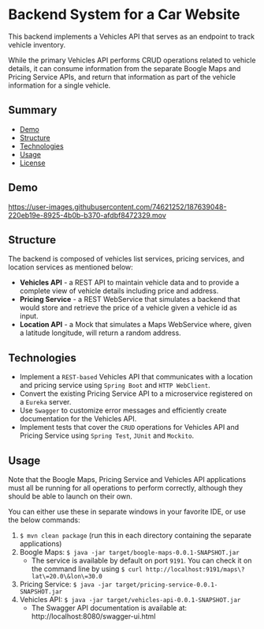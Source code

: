 # Backend System for a Car Website

This backend implements a Vehicles API that serves as an endpoint to track vehicle inventory.

While the primary Vehicles API performs CRUD operations related to vehicle details, it can consume information from the separate Boogle Maps and Pricing Service APIs, and return that information as part of the vehicle information for a single vehicle.

## Summary

- [Demo](#demo)
- [Structure](#structure)
- [Technologies](#technologies)
- [Usage](#usage)
- [License](#license)

## Demo

https://user-images.githubusercontent.com/74621252/187639048-220eb19e-8925-4b0b-b370-afdbf8472329.mov

## Structure

The backend is composed of vehicles list services, pricing services, and location services as mentioned below:

- **Vehicles API** - a REST API to maintain vehicle data and to provide a complete view of vehicle details including price and address.
- **Pricing Service** - a REST WebService that simulates a backend that would store and retrieve the price of a vehicle given a vehicle id as input.
- **Location API** - a Mock that simulates a Maps WebService where, given a latitude longitude, will return a random address.

## Technologies

- Implement a `REST-based` Vehicles API that communicates with a location and pricing service using `Spring Boot` and `HTTP WebClient`.
- Convert the existing Pricing Service API to a microservice registered on a `Eureka` server.
- Use `Swagger` to customize error messages and efficiently create documentation for the Vehicles API.
- Implement tests that cover the `CRUD` operations for Vehicles API and Pricing Service using `Spring Test`, `JUnit` and `Mockito`.

## Usage

Note that the Boogle Maps, Pricing Service and Vehicles API applications must all be running for all operations to perform correctly, although they should be able to launch on their own.

You can either use these in separate windows in your favorite IDE, or use the below commands:

1. `$ mvn clean package` (run this in each directory containing the separate applications)
2. Boogle Maps: `$ java -jar target/boogle-maps-0.0.1-SNAPSHOT.jar`
    - The service is available by default on port `9191`. You can check it on the command line by using `$ curl http://localhost:9191/maps\?lat\=20.0\&lon\=30.0`
3. Pricing Service: `$ java -jar target/pricing-service-0.0.1-SNAPSHOT.jar`
4. Vehicles API: `$ java -jar target/vehicles-api-0.0.1-SNAPSHOT.jar`
    - The Swagger API documentation is available at: http://localhost:8080/swagger-ui.html

